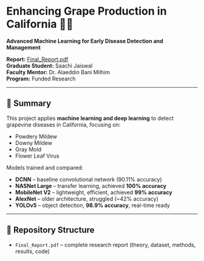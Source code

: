 # Enhancing Grape Production in California 🌱🍇  
**Advanced Machine Learning for Early Disease Detection and Management**

**Report:** [Final_Report.pdf](./Final_Report.pdf)  
**Graduate Student:** Saachi Jaiswal  
**Faculty Mentor:** Dr. Alaeddin Bani Milhim  
**Program:** Funded Research 

---

## 📖 Summary
This project applies **machine learning and deep learning** to detect grapevine diseases in California, focusing on:
- Powdery Mildew  
- Downy Mildew  
- Gray Mold  
- Flower Leaf Virus  

Models trained and compared:  
- **DCNN** – baseline convolutional network (90.11% accuracy)  
- **NASNet Large** – transfer learning, achieved **100% accuracy**  
- **MobileNet V2** – lightweight, efficient, achieved **99% accuracy**  
- **AlexNet** – older architecture, struggled (~42% accuracy)  
- **YOLOv5** – object detection, **98.9% accuracy**, real-time ready  

---

## 📂 Repository Structure
- `Final_Report.pdf` – complete research report (theory, dataset, methods, results, code)  
